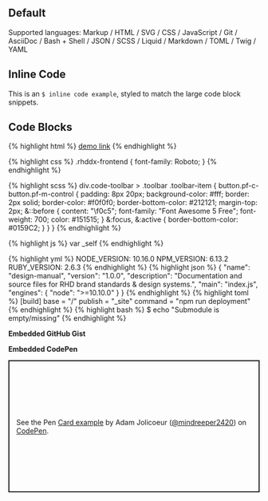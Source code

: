 ## Default

Supported languages:
 Markup / HTML / SVG / CSS / JavaScript / Git / AsciiDoc / Bash + Shell / JSON / SCSS / Liquid / Markdown / TOML / Twig / YAML

## Inline Code

This is an `$ inline code example`, styled to match the large code block snippets.

## Code Blocks

{% highlight html %}
<a href="#" class="pf-m-link">demo link</a>
{% endhighlight %}

{% highlight css %}
.rhddx-frontend {
  font-family: Roboto;
}
{% endhighlight %}

{% highlight scss %}
div.code-toolbar > .toolbar .toolbar-item {
  button.pf-c-button.pf-m-control {
    padding: 8px 20px;
    background-color: #fff;
    border: 2px solid;
    border-color: #f0f0f0;
    border-bottom-color: #212121;
    margin-top: 2px;
    &::before {
      content: "\f0c5";
      font-family: "Font Awesome 5 Free";
      font-weight: 700;
      color: #151515;
    }
    &:focus,
    &:active {
      border-bottom-color: #0159C2;
    }
  }
}
{% endhighlight %}

{% highlight js %}
var _self
{% endhighlight %}

{% highlight yml %}
NODE_VERSION: 10.16.0
NPM_VERSION: 6.13.2
RUBY_VERSION: 2.6.3
{% endhighlight %}
{% highlight json %}
{
  "name": "design-manual",
  "version": "1.0.0",
  "description": "Documentation and source files for RHD brand standards & design systems.",
  "main": "index.js",
  "engines": {
    "node": ">=10.10.0"
  }
}
{% endhighlight %}
{% highlight toml %}
[build]
  base = "/"
  publish = "_site"
  command = "npm run deployment"
{% endhighlight %}
{% highlight bash %}
$ echo "Submodule is empty/missing"
{% endhighlight %}

__Embedded GitHub Gist__
<script src="https://gist.github.com/mindreeper2420/a3a38d33f17e2b1d197dc241bcd7db79.js"></script>

__Embedded CodePen__
<p class="codepen" data-height="265" data-theme-id="dark" data-default-tab="html,result" data-user="mindreeper2420" data-slug-hash="qBBjOPG" style="height: 265px; box-sizing: border-box; display: flex; align-items: center; justify-content: center; border: 2px solid; margin: 1em 0; padding: 1em;" data-pen-title="Card example">
  <span>See the Pen <a href="https://codepen.io/mindreeper2420/pen/qBBjOPG">
  Card example</a> by Adam Jolicoeur (<a href="https://codepen.io/mindreeper2420">@mindreeper2420</a>)
  on <a href="https://codepen.io">CodePen</a>.</span>
</p>
<script async src="https://static.codepen.io/assets/embed/ei.js"></script>

